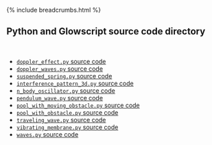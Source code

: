 {% include breadcrumbs.html %}

## Python and Glowscript source code directory
<div class="header_line"><br/></div>

- [`doppler_effect.py` source code](doppler_effect.py)
- [`doppler_waves.py` source code](doppler_waves.py)
- [`suspended_spring.py` source code](suspended_spring.py)
- [`interference_pattern_3d.py` source code](interference_pattern_3d.py)
- [`n_body_oscillator.py` source code](n_body_oscillator.py)
- [`pendulum_wave.py` source code](pendulum_wave.py)
- [`pool_with_moving_obstacle.py` source code](pool_with_moving_obstacle.py)
- [`pool_with_obstacle.py` source code](pool_with_obstacle.py)
- [`traveling_wave.py` source code](traveling_wave.py)
- [`vibrating_membrane.py` source code](vibrating_membrane.py)
- [`waves.py` source code](waves.py)



